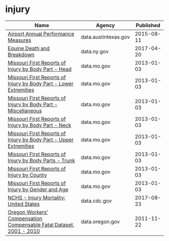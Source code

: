 # injury

Name | Agency | Published
---- | ---- | ---------
[Airport Annual Performance Measures](../socrata/x4vz-3xdy.md) | data.austintexas.gov | 2015-08-11
[Equine Death and Breakdown](../socrata/q6ts-kwhk.md) | data.ny.gov | 2017-04-20
[Missouri First Reports of Injury by Body Part - Head](../socrata/tvgd-f4ks.md) | data.mo.gov | 2013-01-03
[Missouri First Reports of Injury by Body Part - Lower Extremities](../socrata/kadm-zhzb.md) | data.mo.gov | 2013-01-03
[Missouri First Reports of Injury by Body Part - Miscellaneous](../socrata/g5ud-am38.md) | data.mo.gov | 2013-01-03
[Missouri First Reports of Injury by Body Part - Neck](../socrata/v2fi-tjym.md) | data.mo.gov | 2013-01-03
[Missouri First Reports of Injury by Body Part - Upper Extremities](../socrata/r8ne-bg6j.md) | data.mo.gov | 2013-01-03
[Missouri First Reports of Injury by Body Parts - Trunk](../socrata/8gbc-na3a.md) | data.mo.gov | 2013-01-03
[Missouri First Reports of Injury by County](../socrata/p7xr-4mcb.md) | data.mo.gov | 2013-01-03
[Missouri First Reports of Injury by Gender and Age](../socrata/mcuk-295r.md) | data.mo.gov | 2013-01-03
[NCHS - Injury Mortality: United States](../socrata/nt65-c7a7.md) | data.cdc.gov | 2017-08-23
[Oregon Workers' Compensation Compensable Fatal Dataset, 2001 - 2010](../socrata/7e2w-n5dn.md) | data.oregon.gov | 2011-11-22

